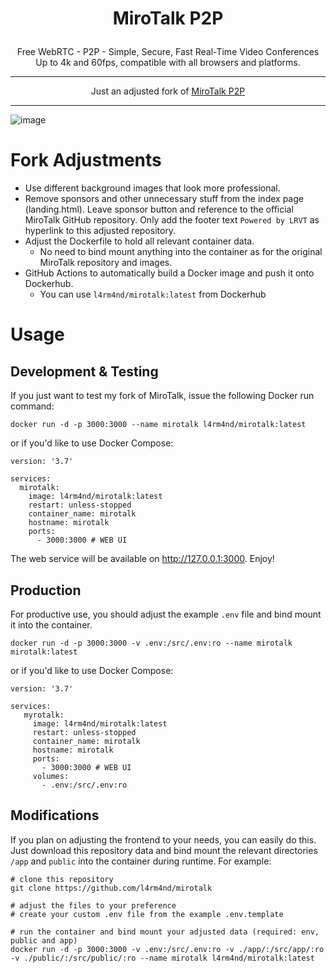 # <p align="center">MiroTalk P2P</p>

<p align="center">Free WebRTC - P2P - Simple, Secure, Fast Real-Time Video Conferences Up to 4k and 60fps, compatible with all browsers and platforms.</p>

<hr />

<p align="center">
    Just an adjusted fork of <a href="https://github.com/miroslavpejic85/mirotalk">MiroTalk P2P</a>
</p>

<hr />

![image](https://user-images.githubusercontent.com/21357789/223714583-15c27bbd-f312-4a21-bcad-8cbf24b3db5a.png)

# Fork Adjustments

- Use different background images that look more professional.
- Remove sponsors and other unnecessary stuff from the index page (landing.html). Leave sponsor button and reference to the official MiroTalk GitHub repository. Only add the footer text `Powered by LRVT` as hyperlink to this adjusted repository.
- Adjust the Dockerfile to hold all relevant container data. 
  - No need to bind mount anything into the container as for the original MiroTalk repository and images.
- GitHub Actions to automatically build a Docker image and push it onto Dockerhub.
  - You can use `l4rm4nd/mirotalk:latest` from Dockerhub

# Usage

## Development & Testing

If you just want to test my fork of MiroTalk, issue the following Docker run command:

````
docker run -d -p 3000:3000 --name mirotalk l4rm4nd/mirotalk:latest
````

or if you'd like to use Docker Compose:

````
version: '3.7'

services:
  mirotalk:
    image: l4rm4nd/mirotalk:latest
    restart: unless-stopped
    container_name: mirotalk
    hostname: mirotalk
    ports:
      - 3000:3000 # WEB UI
````

The web service will be available on http://127.0.0.1:3000. Enjoy!

## Production

For productive use, you should adjust the example `.env` file and bind mount it into the container.

````
docker run -d -p 3000:3000 -v .env:/src/.env:ro --name mirotalk mirotalk:latest
````

or if you'd like to use Docker Compose:

````
version: '3.7'

services:
   myrotalk:
     image: l4rm4nd/mirotalk:latest
     restart: unless-stopped
     container_name: mirotalk
     hostname: mirotalk
     ports:
       - 3000:3000 # WEB UI
     volumes:
       - .env:/src/.env:ro
````

## Modifications

If you plan on adjusting the frontend to your needs, you can easily do this. Just download this repository data and bind mount the relevant directories `/app` and `public` into the container during runtime. For example:

````
# clone this repository
git clone https://github.com/l4rm4nd/mirotalk

# adjust the files to your preference
# create your custom .env file from the example .env.template

# run the container and bind mount your adjusted data (required: env, public and app)
docker run -d -p 3000:3000 -v .env:/src/.env:ro -v ./app/:/src/app/:ro -v ./public/:/src/public/:ro --name mirotalk l4rm4nd/mirotalk:latest
````
